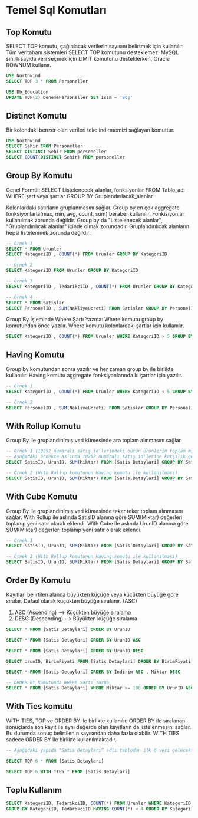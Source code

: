 
# Temel Sql Komutları

## Top Komutu
SELECT TOP komutu, çağırılacak verilerin sayısını belirtmek için kullanılır. Tüm veritabanı sistemleri SELECT TOP komutunu desteklemez. MySQL sınırlı sayıda veri seçmek için LIMIT komutunu desteklerken, Oracle ROWNUM kullanır.

```sql
USE Northwind
SELECT TOP 3 * FROM Personeller

USE Db_Education
UPDATE TOP(2) DenemePersoneller SET Isım = 'Boş' 
```

## Distinct Komutu

Bir kolondaki benzer olan verileri teke indirmemizi sağlayan komuttur. 

```sql
USE Northwind
SELECT Sehir FROM Personeller
SELECT DISTINCT Sehir FROM personeller
SELECT COUNT(DISTINCT Sehir) FROM personeller
```

## Group By Komutu

Genel Formül: SELECT Listelenecek_alanlar, fonksiyonlar FROM Tablo_adı WHERE şart veya şartlar GROUP BY Gruplandırılacak_alanlar

Kolonlardaki satırların gruplanmasını sağlar. Group by en çok aggregate fonksiyonlarla(max, min, avg, count, sum) beraber kullanılır. Fonkisiyonlar kullanılmak zorunda değildir. Group by da "Listelenecek alanlar", "Gruplandırılıcak alanlar" içinde olmak zorundadır. Gruplandırılıcak alanların hepsi listelenmek zorunda değildir.

```sql
-- Örnek 1
SELECT * FROM Urunler
SELECT KategoriID , COUNT(*) FROM Urunler GROUP BY KategoriID

-- Örnek 2
SELECT KategoriID FROM Urunler GROUP BY KategoriID

-- Örnek 3
SELECT KategoriID , TedarikciID , COUNT(*) FROM Urunler GROUP BY KategoriID , TedarikciID

-- Örnek 4
SELECT * FROM Satislar
SELECT PersonelID , SUM(NakliyeUcreti) FROM Satislar GROUP BY PersonelID
```

Group By İşleminde Where Şartı Yazma: Where komutu group by komutundan önce yazılır. Where komutu kolonlardaki şartlar için kullanılır.

```sql
SELECT KategoriID , COUNT(*) FROM Urunler WHERE KategoriID > 5 GROUP BY KategoriID
```

## Having Komutu

Group by komutundan sonra yazılır ve her zaman group by ile birlikte kullanılır. Having komutu aggregate fonksiyonlarında ki şartlar için yazılır.

```sql
-- Örnek 1
SELECT KategoriID , COUNT(*) FROM Urunler WHERE KategoriID < 5 GROUP BY KategoriID HAVING COUNT(*) > 10

-- Örnek 2
SELECT PersonelID , SUM(NakliyeUcreti) FROM Satislar GROUP BY PersonelID HAVING SUM(NakliyeUcreti) > 5000
```

## With Rollup Komutu

Group By ile gruplandırılmış veri kümesinde ara toplam alınmasını sağlar. 

```sql
-- Örnek 1 (10252 numaralı satış id'lerindeki bütün ürünlerin toplam miktarını toplayan ve bunu sorguya yeni bir satır ekleyerek gösteren bir örnektir.)
-- Aşağıdaki örnekte aslında 10252 numaralı satış id'lerine karşılık gelen SUM(Miktar) değerlerini topayıp, yeni satır olarak sonuca ekledi.
SELECT SatisID, UrunID, SUM(Miktar) FROM [Satis Detaylari] GROUP BY SatisID, UrunID WITH ROLLUP WHERE SatisID = 10252

-- Örnek 2 (With Rollup komutunun Having komutu ile kullanılması)
SELECT SatisID, UrunID, SUM(Miktar) FROM [Satis Detaylari] GROUP BY SatisID, UrunID WITH ROLLUP HAVING SUM(Miktar) > 100
```

## With Cube Komutu

Group By ile gruplandırılmış veri kümesinde teker teker toplam alınmasını sağlar. With Rollup ile aslında SatisID alanına göre SUM(Miktar) değerleri toplanıp yeni satır olarak eklendi. With Cube ile aslında UrunID alanına göre SUM(Miktar) değerleri toplanıp yeni satır olarak eklendi.

```sql
-- Örnek 1
SELECT SatisID, UrunID, SUM(Miktar) FROM [Satis Detaylari] GROUP BY SatisID, UrunID WITH CUBE

-- Örnek 2 (With Rollup komutunun Having komutu ile kullanılması)
SELECT SatisID, UrunID, SUM(Miktar) FROM [Satis Detaylari] GROUP BY SatisID, UrunID WITH CUBE HAVING SUM(Miktar) > 100
```

## Order By Komutu

Kayıtları belirtilen alanda büyükten küçüğe veya küçükten büyüğe göre sıralar. Defaul olarak küçükten büyüğe sıralanır. (ASC)

1. ASC (Ascending) --> Küçükten büyüğe sıralama
2. DESC (Descending) --> Büyükten küçüğe sıralama

```sql
SELECT * FROM [Satis Detaylari] ORDER BY UrunID

SELECT * FROM [Satis Detaylari] ORDER BY UrunID ASC

SELECT * FROM [Satis Detaylari] ORDER BY UrunID DESC

SELECT UrunID, BirimFiyati FROM [Satis Detaylari] ORDER BY BirimFiyati DESC

SELECT * FROM [Satis Detaylari] ORDER BY İndirim ASC , Miktar DESC

-- ORDER BY Komutunda WHERE Şartı Yazma
SELECT * FROM [Satis Detaylari] WHERE Miktar >= 100 ORDER BY UrunID ASC
```

## With Ties komutu

WITH TIES, TOP ve ORDER BY ile birlikte kullanılır. ORDER BY ile sıralanan sonuçlarda son kayıt ile aynı değerde olan kayıtların da listelenmesini sağlar. Bu durumda sonuç belirtilen n sayısından daha fazla olabilir. WITH TIES sadece ORDER BY ile birlikte kullanılmaktadır.

```sql
-- Aşağıdaki yapıda “Satis Detayları” adlı tablodan ilk 6 veri gelecektir.Ancak bu verilerden sonuncu olanı “10250” nolu kayıtın iki adeti dışarda kalmaktadır.Bu ikisinide getirmek için “WITH TIES” yapısını kullanmaktayız. With Ties order by ile sıralanmış kolonda, en son kayda bakar, eğer onun altında aynı nolu kayıt varsa onu da getirir. Bu yapıyı kullanabilmek için tek şart order by kullanılmalıdır.

SELECT TOP 6 * FROM [Satis Detaylari] 

SELECT TOP 6 WITH TIES * FROM [Satis Detaylari] 
```

## Toplu Kullanım

```sql
SELECT KategoriID, TedarikciID, COUNT(*) FROM Urunler WHERE KategoriID < 5 
GROUP BY KategoriID, TedarikciID HAVING COUNT(*) < 4 ORDER BY KategoriID DESC
```



 








